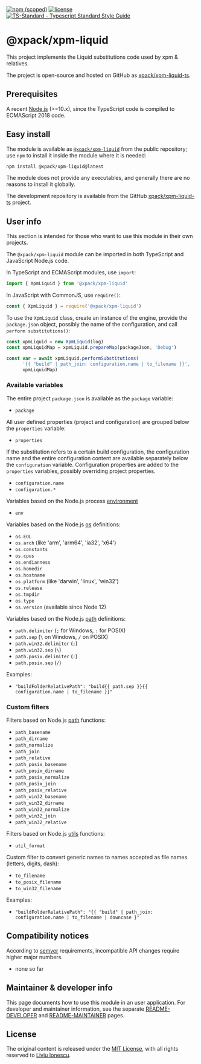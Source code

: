 [![npm (scoped)](https://img.shields.io/npm/v/@xpack/xpm-liquid.svg)](https://www.npmjs.com/package/@xpack/xpm-liquid/)
[![license](https://img.shields.io/github/license/xpack/xpm-liquid-ts.svg)](https://github.com/xpack/xpm-liquid-ts/blob/xpack/LICENSE)
[![TS-Standard - Typescript Standard Style Guide](https://badgen.net/badge/code%20style/ts-standard/blue?icon=typescript)](https://github.com/standard/ts-standard/)

# @xpack/xpm-liquid

This project implements the Liquid substitutions code used by xpm & relatives.

The project is open-source and hosted on GitHub as
[xpack/xpm-liquid-ts](https://github.com/xpack/xpm-liquid-ts.git).

## Prerequisites

A recent [Node.js](https://nodejs.org) (>=10.x), since the TypeScript code
is compiled to ECMAScript 2018 code.

## Easy install

The module is available as
[`@xpack/xpm-liquid`](https://www.npmjs.com/package/@xpack/xpm-liquid)
from the public repository; use `npm` to install it inside the module where
it is needed:

```sh
npm install @xpack/xpm-liquid@latest
```

The module does not provide any executables, and generally there are no
reasons to install it globally.

The development repository is available from the GitHub
[xpack/xpm-liquid-ts](https://github.com/xpack/xpm-liquid-ts)
project.

## User info

This section is intended for those who want to use this module in their
own projects.

The `@xpack/xpm-liquid` module can be imported in both TypeScript
and JavaScript Node.js code.

In TypeScript and ECMAScript modules, use `import`:

```typescript
import { XpmLiquid } from '@xpack/xpm-liquid'
```

In JavaScript with CommonJS, use `require()`:

```javascript
const { XpmLiquid } = require('@xpack/xpm-liquid')
```

To use the `XpmLiquid` class, create an instance of the engine, provide the
`package.json` object, possibly the name of the configuration, and
call `perform substitutions()`:

```js
const xpmLiquid = new XpmLiquid(log)
const xpmLiquidMap = xpmLiquid.prepareMap(packageJson, 'Debug')

const var = await xpmLiquid.performSubstitutions(
      '{{ "build" | path_join: configuration.name | to_filename }}',
      xpmLiquidMap)
```

### Available variables

The entire project `package.json` is available as the `package` variable:

- `package`

All user defined properties (project and configuration) are grouped
below the `properties` variable:

- `properties`

If the substitution refers to a certain build configuration, the configuration
name and the entire configuration content are available separately below
the `configuration` variable. Configuration properties are added to the
`properties` variables, possibly overriding project properties.

- `configuration.name`
- `configuration.*`

Variables based on the Node.js process
[environment](https://nodejs.org/dist/latest-v14.x/docs/api/process.html#process_process_env)

- `env`

Variables based on the Node.js
[os](https://nodejs.org/dist/latest-v14.x/docs/api/os.html) definitions:

- `os.EOL`
- `os.arch` (like 'arm', 'arm64', 'ia32', 'x64')
- `os.constants`
- `os.cpus`
- `os.endianness`
- `os.homedir`
- `os.hostname`
- `os.platform` (like 'darwin', 'linux', 'win32')
- `os.release`
- `os.tmpdir`
- `os.type`
- `os.version` (available since Node 12)

Variables based on the Node.js
[path](https://nodejs.org/dist/latest-v14.x/docs/api/path.html) definitions:

- `path.delimiter` (`;` for Windows, `:` for POSIX)
- `path.sep` (`\` on Windows, `/` on POSIX)
- `path.win32.delimiter` (`;`)
- `path.win32.sep` (`\`)
- `path.posix.delimiter` (`:`)
- `path.posix.sep` (`/`)

Examples:

- `"buildFolderRelativePath": "build{{ path.sep }}{{ configuration.name | to_filename }}"`

### Custom filters

Filters based on Node.js
[path](https://nodejs.org/dist/latest-v14.x/docs/api/path.html) functions:

- `path_basename`
- `path_dirname`
- `path_normalize`
- `path_join`
- `path_relative`
- `path_posix_basename`
- `path_posix_dirname`
- `path_posix_normalize`
- `path_posix_join`
- `path_posix_relative`
- `path_win32_basename`
- `path_win32_dirname`
- `path_win32_normalize`
- `path_win32_join`
- `path_win32_relative`

Filters based on Node.js
[utils](https://nodejs.org/dist/latest-v14.x/docs/api/util.html) functions:

- `util_format`

Custom filter to convert generic names to names accepted
as file names (letters, digits, dash):

- `to_filename`
- `to_posix_filename`
- `to_win32_filename`

Examples:

- `"buildFolderRelativePath": "{{ "build" | path_join: configuration.name | to_filename | downcase }"`

## Compatibility notices

According to [semver](https://semver.org) requirements,
incompatible API changes require higher major numbers.

- none so far

## Maintainer & developer info

This page documents how to use this module in an user application.
For developer and maintainer information, see the separate
[README-DEVELOPER](https://github.com/xpack/xpm-liquid-ts/blob/master/README-DEVELOPER.md) and
[README-MAINTAINER](https://github.com/xpack/xpm-liquid-ts/blob/master/README-MAINTAINER.md)
pages.

## License

The original content is released under the
[MIT License](https://opensource.org/licenses/MIT), with all rights
reserved to [Liviu Ionescu](https://github.com/ilg-ul/).
